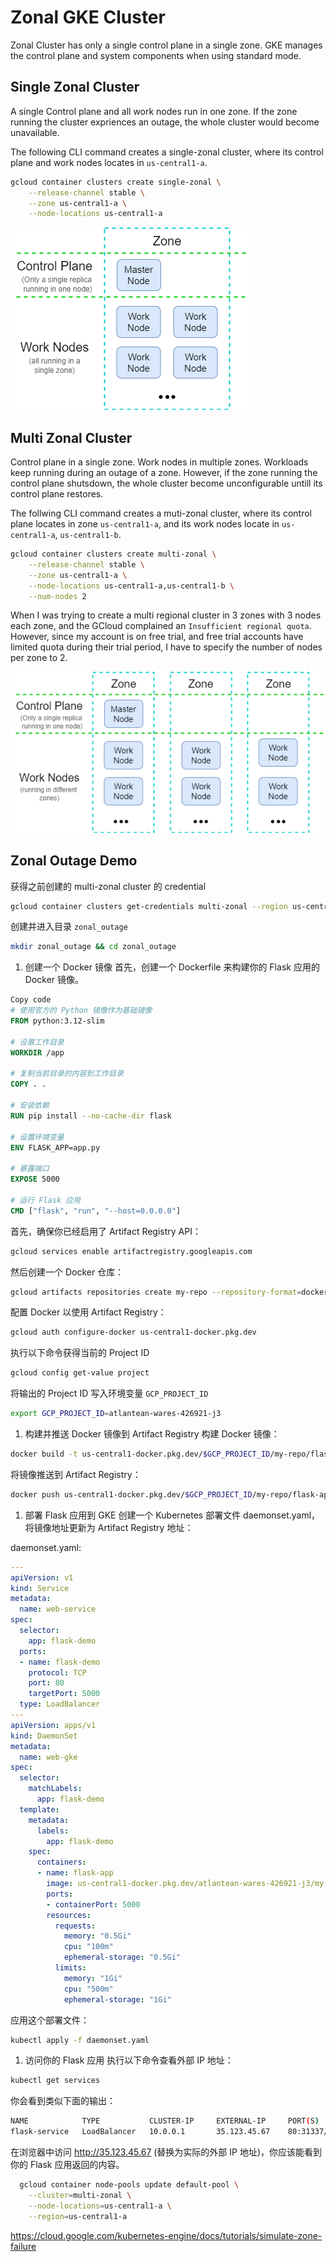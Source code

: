 # Zonal GKE Cluster

Zonal Cluster has only a single control plane in a single zone. GKE manages the control plane and system components when using standard mode.

## Single Zonal Cluster

A single Control plane and all work nodes run in one zone. If the zone running the cluster expriences an outage, the whole cluster would become unavailable.

The following CLI command creates a single-zonal cluster, where its control plane and work nodes locates in `us-central1-a`.

```bash
gcloud container clusters create single-zonal \
    --release-channel stable \
    --zone us-central1-a \
    --node-locations us-central1-a
```

![](../../images/gke_zonal_cluster/single_zonal_cluster_structure.drawio.png)

## Multi Zonal Cluster

Control plane in a single zone. Work nodes in multiple zones. Workloads keep running during an outage of a zone. However, if the zone running the control plane shutsdown, the whole cluster become unconfigurable untill its control plane restores.

The follwing CLI command creates a muti-zonal cluster, where its control plane locates in zone `us-central1-a`, and its work nodes locate in `us-central1-a`, `us-central1-b`.

```bash
gcloud container clusters create multi-zonal \
    --release-channel stable \
    --zone us-central1-a \
    --node-locations us-central1-a,us-central1-b \
    --num-nodes 2
```

When I was trying to create a multi regional cluster in 3 zones with 3 nodes each zone, and the GCloud complained an `Insufficient regional quota`. However, since my account is on free trial, and free trial accounts have limited quota during their trial period, I have to specify the number of nodes per zone to 2.

![](../../images/gke_zonal_cluster/multi_zonal_cluster_structure.drawio.png)

## Zonal Outage Demo

获得之前创建的 multi-zonal cluster 的 credential

```bash
gcloud container clusters get-credentials multi-zonal --region us-central1
```

创建并进入目录 `zonal_outage`

```bash
mkdir zonal_outage && cd zonal_outage
```

1. 创建一个 Docker 镜像
首先，创建一个 Dockerfile 来构建你的 Flask 应用的 Docker 镜像。

```Dockerfile
Copy code
# 使用官方的 Python 镜像作为基础镜像
FROM python:3.12-slim

# 设置工作目录
WORKDIR /app

# 复制当前目录的内容到工作目录
COPY . .

# 安装依赖
RUN pip install --no-cache-dir flask

# 设置环境变量
ENV FLASK_APP=app.py

# 暴露端口
EXPOSE 5000

# 运行 Flask 应用
CMD ["flask", "run", "--host=0.0.0.0"]
```

首先，确保你已经启用了 Artifact Registry API：

```bash
gcloud services enable artifactregistry.googleapis.com
```

然后创建一个 Docker 仓库：

```bash
gcloud artifacts repositories create my-repo --repository-format=docker --location=us-central1 --description="My Docker repository"
```

配置 Docker 以使用 Artifact Registry：

```bash
gcloud auth configure-docker us-central1-docker.pkg.dev
```

执行以下命令获得当前的 Project ID

```bash
gcloud config get-value project
```

将输出的 Project ID 写入环境变量 `GCP_PROJECT_ID`

```bash
export GCP_PROJECT_ID=atlantean-wares-426921-j3
```

1. 构建并推送 Docker 镜像到 Artifact Registry
构建 Docker 镜像：

```bash
docker build -t us-central1-docker.pkg.dev/$GCP_PROJECT_ID/my-repo/flask-app:latest .
```

将镜像推送到 Artifact Registry：

```bash
docker push us-central1-docker.pkg.dev/$GCP_PROJECT_ID/my-repo/flask-app:latest
```

1. 部署 Flask 应用到 GKE
创建一个 Kubernetes 部署文件 daemonset.yaml，将镜像地址更新为 Artifact Registry 地址：

daemonset.yaml:

```yaml
---
apiVersion: v1
kind: Service
metadata:
  name: web-service
spec:
  selector:
    app: flask-demo
  ports:
  - name: flask-demo
    protocol: TCP
    port: 80
    targetPort: 5000
  type: LoadBalancer
---
apiVersion: apps/v1
kind: DaemonSet
metadata:
  name: web-gke
spec:
  selector:
    matchLabels:
      app: flask-demo
  template:
    metadata:
      labels:
        app: flask-demo
    spec:
      containers:
      - name: flask-app
        image: us-central1-docker.pkg.dev/atlantean-wares-426921-j3/my-repo/flask-app:latest
        ports:
        - containerPort: 5000
        resources:
          requests:
            memory: "0.5Gi"
            cpu: "100m"
            ephemeral-storage: "0.5Gi"
          limits:
            memory: "1Gi"
            cpu: "500m"
            ephemeral-storage: "1Gi"
```

应用这个部署文件：

```bash
kubectl apply -f daemonset.yaml
```

1. 访问你的 Flask 应用
执行以下命令查看外部 IP 地址：

```bash
kubectl get services
```

你会看到类似下面的输出：

```bash
NAME            TYPE           CLUSTER-IP     EXTERNAL-IP     PORT(S)        AGE
flask-service   LoadBalancer   10.0.0.1       35.123.45.67    80:31337/TCP   5m
```

在浏览器中访问 http://35.123.45.67 (替换为实际的外部 IP 地址)，你应该能看到你的 Flask 应用返回的内容。


```bash
  gcloud container node-pools update default-pool \
    --cluster=multi-zonal \
    --node-locations=us-central1-a \
    --region=us-central1-a
```


https://cloud.google.com/kubernetes-engine/docs/tutorials/simulate-zone-failure